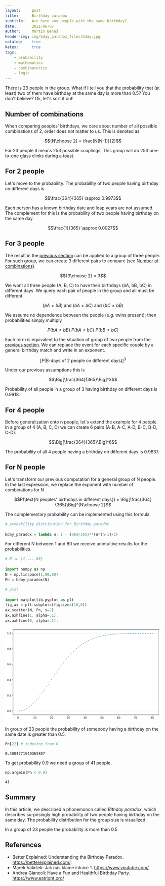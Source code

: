 ```yaml
---
layout:     post
title:      Birthday paradox
subtitle:   Are here any people with the same birthday?
date:       2021-06-07
author:     Martin Beneš
header-img: img/bday_paradox_files/bday.jpg
catalog:    true
katex:      true
tags:
    - probability
    - mathematics
    - combinatorics
    - logic
---
```


There is 23 people in the group. What if I tell you that the probability that (at least) two of them have birthday at the same day is more than 0.5? You don't believe? Ok, let's sort it out!

## Number of combinations

When comparing peoples' birthdays, we care about number of all possible combinations of 2, order does not matter to us. This is denoted as

$${N\choose 2} = \frac{N(N-1)}{2}$$

For 23 people it means 253 possible couplings. This group will do 253 one-to-one glass clinks during a toast.

## For 2 people

Let's move to the probability. The probability of two people having birthday on different days is

$$\frac{364}{365} \approx 0.9973$$

Each person has a known birthday date and leap years are not assumed. The complement for this is the probability of two people having birthday on the same day.

$$\frac{1}{365} \approx 0.0027$$

## For 3 people

The result in the [previous section](#For-2-people) can be applied to a group of three people. For such group, we can create 3 different pairs to compare (see [Number of combinations](#Number-of-combinations)).

$${3\choose 2} = 3$$

We want all three people (A, B, C) to have their birthdays (bA, bB, bC) in different days. We query each pair of people in the group and all must be different.

$$(bA \neq bB)~\text{and}~(bA \neq bC)~\text{and}~(bC \neq bB)$$

We assume no dependence between the people (e.g. twins present); then probabilities simply multiply

$$P(bA\neq bB)~P(bA\neq bC)~P(bB\neq bC)$$

Each term is equivalent to the situation of group of two people from the [previous section](#For-2-people). We can replace the event for each specific couple by a general birthday match and write in an exponent.

$$\Big[P(\text{B-days of 2 people on different days})\Big]^3$$

Under our previous assumptions this is

$$\Big[\frac{364}{365}\Big]^3$$

Probability of all people in a group of 3 having birthday on different days is 0.9918.

## For 4 people

Before generalization onto n people, let's extend the example for 4 people. In a group of 4 (A, B, C, D) we can create 6 pairs (A-B, A-C, A-D, B-C, B-D, C-D).

$$\Big[\frac{364}{365}\Big]^6$$

The probability of all 4 people having a birthday on different days is 0.9837.

## For N people

Let's transform our previous computation for a general group of N people. In the last expression, we replace the exponent with number of combinations for N

$$P(\text{N peoples' birthdays in different days}) = \Big[\frac{364}{365}\Big]^{N\choose 2}$$

The complementary probability can be implemented using this formula.


```python
# probability distribution for Birthday paradox

bday_paradox = lambda n: 1 - (364/365)**(n*(n-1)/2)
```

For different N between 1 and 80 we receive unintuitive results for the probabilities.


```python
# N in {1,...,80}

import numpy as np
N = np.linspace(1,80,80) 
Pn = bday_paradox(N)
```


```python
# plot

import matplotlib.pyplot as plt
fig,ax = plt.subplots(figsize=(10,6))
ax.scatter(N, Pn, s=2)
ax.axhline(1, alpha=.1);
ax.axhline(0, alpha=.1);
```


![svg](/img/bday_paradox_files/bday_paradox_19_0.svg)


In group of 23 people the probability of somebody having a birthday on the same date is greater than 0.5.


```python
Pn[22] # indexing from 0
```




    0.5004771540365807



To get probability 0.9 we need a group of 41 people.


```python
np.argmin(Pn < 0.9)
```




    41



## Summary

In this article, we described a phonemonon called *Bithday paradox*, which describes surprisingly high probability of two people having birthday on the same day. The probability distribution for the group size is visualized.

In a group of 23 people the probability is more than 0.5.

## References

- Better Explained: Understanding the Birthday Paradox. <a href="https://betterexplained.com/articles/understanding-the-birthday-paradox/">https://betterexplained.com/</a>.
- Marek Valášek: Jak nás klame intuice 1. <a href="https://www.youtube.com/watch?v=cuBbmeLwZGg">https://www.youtube.com/</a>
- Andrea Giancoli: Have a Fun and Healthful Birthday Party. <a href="https://www.eatright.org/health/lifestyle/holidays/have-a-fun-and-healthier-birthday-party">https://www.eatright.org/</a>
